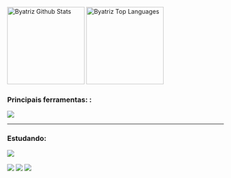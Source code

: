 



<img src="https://readme-typing-svg.herokuapp.com/?lines=+Ol%C3%A1%2C%20me%20Chamo%20Byatriz%20dos%20Santos;%20Bem-vindo(a)%20ao%20meu%20Github%20;&font=Anton&left=true&width=650&height=120&color=00BFFF&vCenter=true&size=45%22" alt=""/>



 <a href="https://github.com/Bya61"><img alt="Byatriz Github Stats" height="180em" src="https://github-readme-stats.vercel.app/api?username=Bya61&show_icons=true&count_private=true&theme=react&hide_border=true&bg_color=0D1117" /></a>
  <a href="https://github.com/Bya61"><img alt="Byatriz Top Languages" height="180em" src="https://github-readme-stats.vercel.app/api/top-langs/?username=Bya61&langs_count=8&count_private=true&layout=compact&theme=react&hide_border=true&bg_color=0D1117" /></a>
  <br/>

<p align="center">
<h3>Principais ferramentas:
  :</h3>
  <a href="https://skillicons.dev">
    <img src="https://skillicons.dev/icons?i=html,css,react,js,mysql,bootstrap,github,postman&theme=dark" />
  </a>
</p>

---

 

  
### Estudando:

</div>
 <a href="https://skillicons.dev">
    <img src="https://skillicons.dev/icons?i=java,react,python,azure&theme=dark" />
  </a>
  <br><br>


<div>
   <a href="https://www.instagram.com/byaa_dossantos/" target="_blank"><img src="https://img.shields.io/badge/-Instagram-%23E4405F?style=for-the-badge&logo=instagram&logoColor=white" target="_blank"></a>
   <a href = "byatriz.k2.k2@gmail.com"><img src="https://img.shields.io/badge/-Gmail-%23333?style=for-the-badge&logo=gmail&logoColor=white" target="_blank"></a>
   <a href="[https://www.linkedin.com/in/mu-jacobina-lima/](https://www.linkedin.com/in/byatriz-dos-santos-vieira-057a15230/)" target="_blank"><img src="https://img.shields.io/badge/-LinkedIn-%230077B5?style=for-the-badge&logo=linkedin&logoColor=white" target="_blank"></a>
</div>
